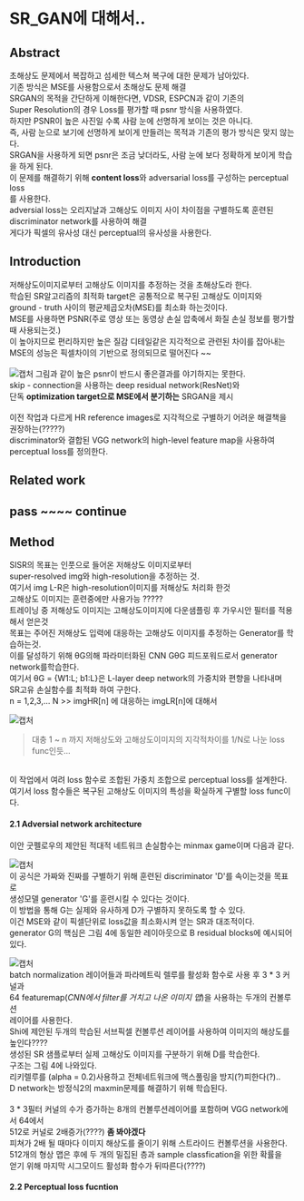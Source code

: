 # SR_GAN에 대해서..

## Abstract
초해상도 문제에서 복잡하고 섬세한 텍스쳐 복구에 대한 문제가 남아있다. </br>
기존 방식은 MSE를 사용함으로서 초해상도 문제 해결 </br>
SRGAN의 목적을 간단하게 이해한다면, VDSR, ESPCN과 같이 기존의 </br>
Super Resolution의 경우 Loss를 평가할 때 psnr 방식을 사용하였다.  </br>
하지만 PSNR이 높은 사진일 수록 사람 눈에 선명하게 보이는 것은 아니다. </br>
즉, 사람 눈으로 보기에 선명하게 보이게 만들려는 목적과 기존의 평가 방식은 맞지 않는다. </br>
SRGAN을 사용하게 되면 psnr은 조금 낮더라도, 사람 눈에 보다 정확하게 보이게 학습을 하게 된다. </br>
이 문제를 해결하기 위해 **content loss**와 adversarial loss를 구성하는 perceptual loss </br>
를 사용한다. </br>
adversial loss는 오리지날과 고해상도 이미지 사이 차이점을 구별하도록 훈련된 </br>
discriminator network를 사용하여 해결 </br>
게다가 픽셀의 유사성 대신 perceptual의 유사성을 사용한다. </br>

## Introduction
저해상도이미지로부터 고해상도 이미지를 추정하는 것을 초해상도라 한다. </br>
학습된 SR알고리즘의 최적화 target은 공통적으로 복구된 고해상도 이미지와 </br>
ground - truth 사이의 평균제곱오차(MSE)를 최소화 하는것이다. </br>
MSE를 사용하면 PSNR(주로 영상 또는 동영상 손실 압축에서 화질 손실 정보를 평가할 때 사용되는것.) </br>
이 높아지므로 편리하지만 높은 질감 디테일같은 지각적으로 관련된 차이를 잡아내는</br>
MSE의 성능은 픽셀차이의 기반으로 정의되므로 떨어진다 ~~ </br>
</br>
![캡처](https://user-images.githubusercontent.com/43857226/65397278-b1b41b80-dde9-11e9-816a-bd16382a7b6c.JPG)
그림과 같이 높은 psnr이 반드시 좋은결과를 야기하지는 못한다. </br>
skip - connection을 사용하는 deep residual network(ResNet)와  </br>
단독 **optimization target으로 MSE에서 분기하는** SRGAN을 제시 </br>
</br>
이전 작업과 다르게 HR reference images로 지각적으로 구별하기 어려운 해결책을 권장하는(?????) </br>
discriminator와 결합된 VGG network의 high-level feature map을 사용하여 </br>
perceptual loss를 정의한다. </br>

## Related work 
## pass ~~~~ continue

## Method
SISR의 목표는 인풋으로 들어온 저해상도 이미지로부터 </br>
super-resolved img와 high-resolution을 추정하는 것. </br>
여기서 img L-R은 high-resolution이미지를 저해상도 처리화 한것 </br>
고해상도 이미지는 훈련중에만 사용가능 ????? </br>
트레이닝 중 저해상도 이미지는 고해상도이미지에 다운샘플링 후 가우시안 필터를 적용해서 얻은것 </br>
목표는 주어진 저해상도 입력에 대응하는 고해상도 이미지를 추정하는 Generator를 학습하는것. </br>
이를 달성하기 위해 θG의해 파라미터화된 CNN GθG 피드포워드로서 generator network를학습한다.</br>
여기서 θG = {W1:L; b1:L}은 L-layer deep network의 가중치와 편향을 나타내며 </br>
SR고유 손실함수를 최적화 하여 구한다. </br>
n = 1,2,3,... N >> imgHR[n] 에 대응하는 imgLR[n]에 대해서 </br>

![캡처](https://user-images.githubusercontent.com/43857226/65398003-6ef54200-ddef-11e9-9153-732b774cd885.JPG)
> 대충 1 ~ n 까지 저해상도와 고해상도이미지의 지각적차이를 1/N로 나눈 loss func인듯... </br>
</br>
이 작업에서 여려 loss 함수로 조합된 가중치 조합으로 perceptual loss를 설계한다.  </br>
여기서 loss 함수들은 복구된 고해상도 이미지의 특성을 확실하게 구별할 loss func이다. </br>

#### 2.1 Adversial network architecture
이안 굿펠로우의 제안된 적대적 네트워크 손실함수는 minmax game이며 다음과 같다.

![캡처](https://user-images.githubusercontent.com/43857226/65398175-bb8d4d00-ddf0-11e9-9656-3d7be67c87cb.JPG)
</br>
이 공식은 가짜와 진짜를 구별하기 위해 훈련된 discriminator 'D'를 속이는것을 목표로 </br>
생성모델 generator 'G'를 훈련시킬 수 있다는 것이다. </br>
이 방법을 통해 G는 실제와 유사하게 D가 구별하지 못하도록 할 수 있다. </br>
이건 MSE와 같이 픽셀단위로 loss값을 최소화시켜 얻는 SR과 대조적이다. </br>
generator G의 핵심은 그림 4에 동일한 레이아웃으로 B residual blocks에 예시되어있다. </br>

![캡처](https://user-images.githubusercontent.com/43857226/65398422-1a06fb00-ddf2-11e9-9c27-85c77927db97.JPG)
</br>
batch normalization 레이어들과 파라메트릭 렐루를 활성화 함수로 사용 후 3 * 3 커널과 </br>
64 featuremap(*CNN에서 filter를 거치고 나온 이미지 맵*)을 사용하는 두개의 컨볼루션 </br>
레이어를 사용한다. </br>
Shi에 제안된 두개의 학습된 서브픽셀 컨볼루션 레이어를 사용하여 이미지의 해상도를 높인다????</br>
생성된 SR 샘플로부터 실제 고해상도 이미지를 구분하기 위해 D를 학습한다. </br>
구조는 그림 4에 나와있다. </br>
리키렐루를 (alpha = 0.2)사용하고 전체네트워크에 맥스풀링을 방지(?)피한다(?).. </br>
D network는 방정식2의 maxmin문제를 해결하기 위해 학습된다. </br>
</br>
3 * 3필터 커널의 수가 증가하는 8개의 컨볼루션레이어를 포함하며 VGG network에서 64에서 </br>
512로 커널로 2배증가(????) **좀 봐야겠다** </br> 
피쳐가 2배 될 때마다 이미지 해상도를 줄이기 위해 스트라이드 컨볼루션을 사용한다. </br>
512개의 형상 맵은 후에 두 개의 밀집된 층과  sample classfication을 위한 확률을 </br>
얻기 위해 마지막 시그모이드 활성화 함수가 뒤따른다(????) </br> 

#### 2.2 Perceptual loss fucntion








